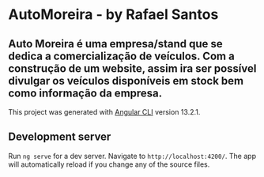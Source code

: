 # AutoMoreira - by Rafael Santos
## Auto Moreira é uma empresa/stand que se dedica a comercialização de veículos. Com a construção de um website, assim ira ser possível divulgar os veículos disponíveis em stock bem como informação da empresa.

This project was generated with [Angular CLI](https://github.com/angular/angular-cli) version 13.2.1.

## Development server

Run `ng serve` for a dev server. Navigate to `http://localhost:4200/`. The app will automatically reload if you change any of the source files.
